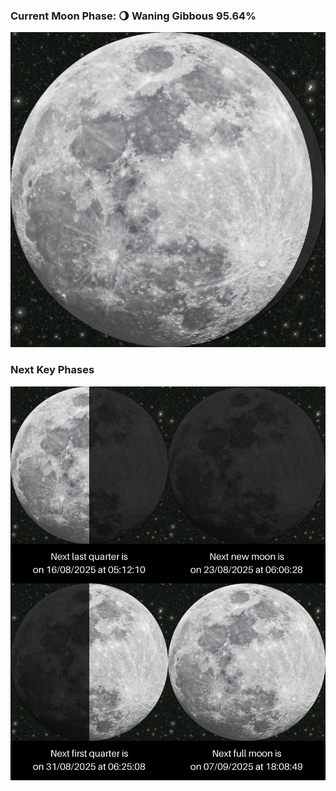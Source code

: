 ### Current Moon Phase: 🌖 Waning Gibbous 95.64%
![Moon Phase](moonphase.png)
### Next Key Phases
![Gallery](gallery.png)